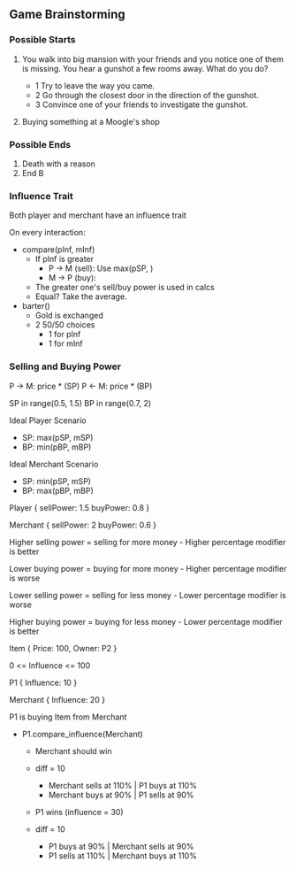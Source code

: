 ## Game Brainstorming

### Possible Starts
1. You walk into big mansion with your friends and you notice one of them is missing. You hear a gunshot a few rooms away. What do you do?
    - 1 Try to leave the way you came.
    - 2 Go through the closest door in the direction of the gunshot.
    - 3 Convince one of your friends to investigate the gunshot.

2. Buying something at a Moogle's shop


### Possible Ends
1. Death with a reason
2. End B


### Influence Trait

Both player and merchant have an influence trait

On every interaction:
- compare(pInf, mInf)
    - If pInf is greater
        - P -> M (sell): Use max(pSP, )
        - M -> P (buy): 
    - The greater one's sell/buy power is used in calcs
    - Equal? Take the average.
- barter()
    - Gold is exchanged
    - 2 50/50 choices
        - 1 for pInf 
        - 1 for mInf


### Selling and Buying Power

P -> M: price * (SP)
P <- M: price * (BP)

SP in range(0.5, 1.5)
BP in range(0.7, 2)

Ideal Player Scenario
- SP: max(pSP, mSP)
- BP: min(pBP, mBP)

Ideal Merchant Scenario
- SP: min(pSP, mSP)
- BP: max(pBP, mBP)


Player {
    sellPower: 1.5
    buyPower: 0.8
}

Merchant {
    sellPower: 2
    buyPower: 0.6
}


Higher selling power = selling for more money
    - Higher percentage modifier is better

Lower buying power = buying for more money
    - Higher percentage modifier is worse

Lower selling power = selling for less money
    - Lower percentage modifier is worse

Higher buying power = buying for less money
    - Lower percentage modifier is better


Item {
    Price: 100,
    Owner: P2
}

0 <= Influence <= 100

P1 {
    Influence: 10
}

Merchant {
    Influence: 20
}

P1 is buying Item from Merchant
- P1.compare_influence(Merchant)
    - Merchant should win
    - diff = 10
        - Merchant sells at 110% | P1 buys at 110%
        - Merchant buys at 90% | P1 sells at 90%

    - P1 wins (influence = 30)
    - diff = 10
        - P1 buys at 90% | Merchant sells at 90%
        - P1 sells at 110% | Merchant buys at 110%

